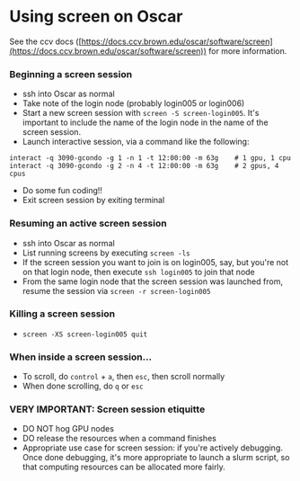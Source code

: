 # Using screen on Oscar

See the ccv docs ([https://docs.ccv.brown.edu/oscar/software/screen](https://docs.ccv.brown.edu/oscar/software/screen)) for more information. 

### Beginning a screen session

- ssh into Oscar as normal
- Take note of the login node (probably login005 or login006)
- Start a new screen session with ```screen -S screen-login005```. It's important to include the name of the login node in the name of the screen session.
- Launch interactive session, via a command like the following:
```
interact -q 3090-gcondo -g 1 -n 1 -t 12:00:00 -m 63g    # 1 gpu, 1 cpu
interact -q 3090-gcondo -g 2 -n 4 -t 12:00:00 -m 63g    # 2 gpus, 4 cpus
```
- Do some fun coding!!
- Exit screen session by exiting terminal

### Resuming an active screen session

- ssh into Oscar as normal
- List running screens by executing ```screen -ls```
- If the screen session you want to join is on login005, say, but you're not on that login node, then execute ```ssh login005``` to join that node
- From the same login node that the screen session was launched from, resume the session via ```screen -r screen-login005```

### Killing a screen session

- ```screen -XS screen-login005 quit```

### When inside a screen session...

- To scroll, do ```control``` + ```a```, then ```esc```, then scroll normally
- When done scrolling, do ```q``` or ```esc```

### VERY IMPORTANT: Screen session etiquitte

- DO NOT hog GPU nodes
- DO release the resources when a command finishes
- Appropriate use case for screen session: if you're actively debugging. Once done debugging, it's more appropriate to launch a slurm script, so that computing resources can be allocated more fairly.

